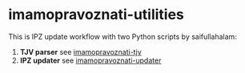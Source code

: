 # imamopravoznati-utilities

This is IPZ update workflow with two Python scripts by saifullahalam:

1. **TJV parser** see [imamopravoznati-tjv](https://github.com/codeforcroatia/imamopravoznati-tjv)
2. **IPZ updater** see [imamopravoznati-updater](https://github.com/codeforcroatia/imamopravoznati-updater)
